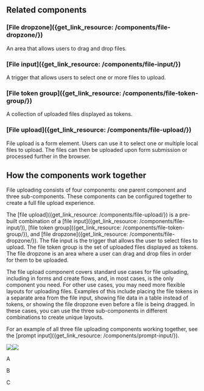 ## Related components

### [File dropzone]({get_link_resource: /components/file-dropzone/})

An area that allows users to drag and drop files.

### [File input]({get_link_resource: /components/file-input/})

A trigger that allows users to select one or more files to upload.

### [File token group]({get_link_resource: /components/file-token-group/})

A collection of uploaded files displayed as tokens.

### [File upload]({get_link_resource: /components/file-upload/})

File upload is a form element. Users can use it to select one or multiple local files to upload. The files can then be uploaded upon form submission or processed further in the browser.

## How the components work together

File uploading consists of four components: one parent component and three sub-components. These components can be configured together to create a full file upload experience.  
  
The [file upload]({get_link_resource: /components/file-upload/}) is a pre-built combination of a [file input]({get_link_resource: /components/file-input/}), [file token group]({get_link_resource: /components/file-token-group/}), and [file dropzone]({get_link_resource: /components/file-dropzone/}). The file input is the trigger that allows the user to select files to upload. The file token group is the set of uploaded files displayed as tokens. The file dropzone is an area where a user can drag and drop files in order for them to be uploaded.  
  
The file upload component covers standard use cases for file uploading, including in forms and create flows, and, in most cases, is the only component you need. For other use cases, you may need more flexible layouts for uploading files. Examples of this include placing the file tokens in a separate area from the file input, showing file data in a table instead of tokens, or showing the file dropzone even before a file is being dragged. In these cases, you can use the three sub-components in different combinations to create unique layouts.  
  
For an example of all three file uploading components working together, see the [prompt input]({get_link_resource: /components/prompt-input/}).

![](/__images/yvlrib0vb3vb/7GVPnZW99YPjxRxwAZpMyV/51d124b7a74dba1b1e94d265f55320d1/file_uploading_light.png)![](/__images/yvlrib0vb3vb/7vGt4FyZ8NsagtBqs4lmkd/b5cd79afddea24adfd69b48cacdf679f/file_uploading_dark.png)

A

B

C
